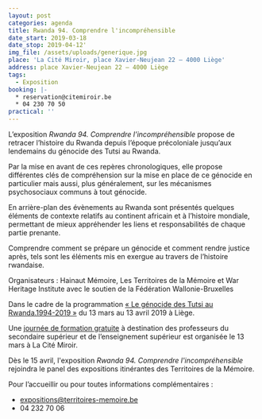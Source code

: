 ```yaml
---
layout: post
categories: agenda
title: Rwanda 94. Comprendre l'incompréhensible
date_start: 2019-03-18
date_stop: 2019-04-12'
img_file: /assets/uploads/generique.jpg
place: 'La Cité Miroir, place Xavier-Neujean 22 – 4000 Liège'
address: place Xavier-Neujean 22 – 4000 Liège
tags:
  - Exposition
booking: |-
  * reservation@citemiroir.be
  * 04 230 70 50
practical: ''
---
```

L’exposition _Rwanda 94. Comprendre l’incompréhensible_ propose de retracer l’histoire du Rwanda depuis l’époque précoloniale jusqu’aux lendemains du génocide des Tutsi au Rwanda.

Par la mise en avant de ces repères chronologiques, elle propose différentes clés de compréhension sur la mise en place de ce génocide en particulier mais aussi, plus généralement, sur les mécanismes psychosociaux communs à tout génocide.

En arrière-plan des évènements au Rwanda sont présentés quelques éléments de contexte relatifs au continent africain et à l’histoire mondiale, permettant de mieux appréhender les liens et responsabilités de chaque partie prenante. 

Comprendre comment se prépare un génocide et comment rendre justice après, tels sont les éléments mis en exergue au travers de l’histoire rwandaise.

Organisateurs : Hainaut Mémoire, Les Territoires de la Mémoire et War Heritage Institute avec le soutien de la Fédération Wallonie-Bruxelles

Dans le cadre de la programmation [« Le génocide des Tutsi au Rwanda.1994-2019 »](https://www.territoires-memoire.be/agenda/2019/02/le-genocide-des-tutsi-au-rwanda-1994-2019/) du 13 mars au 13 avril 2019 à Liège.

Une [journée de formation gratuite](https://www.territoires-memoire.be/agenda/2019/02/comprendre-le-genocide-des-tutsi-au-rwanda/) à destination des professeurs du secondaire supérieur et de l’enseignement supérieur est organisée le 13 mars à La Cité Miroir.

Dès le 15 avril, l'exposition _Rwanda 94. Comprendre l'incompréhensible_ rejoindra le panel des expositions itinérantes des Territoires de la Mémoire. 

Pour l’accueillir ou pour toutes informations complémentaires :

* expositions@territoires-memoire.be
* 04 232 70 06
